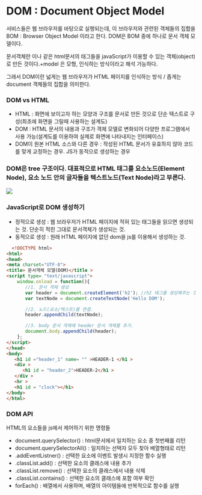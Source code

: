 # DOM : Document Object Model

서비스들은 웹 브라우저를 바탕으로 실행되는데, 이 브라우저와 관련된 객체들의 집합을 BOM : Browser Object Model 이라고 한다. DOM은 BOM 중에 하나로 문서 객체 모델이다.

문서객체란 <html> 이나 <body> 같은 html문서의 태그들을 javaScript가 이용할 수 있는 객체(object)로 만든 것이다.+model 은 모형, 인식하는 방식이라고 해석 가능하다. 
  
  그래서 DOM이란 넓게는 웹 브라우저가 HTML 페이지를 인식하는 방식 / 좁게는 document 객체들의 집합을 의미한다.
  
### DOM vs HTML
- HTML : 화면에 보이고자 하는 모양과 구조를 문서로 만든 것으로 단순 텍스트로 구성(최초에 화면을 그릴때 사용하는 설계도)
- DOM : HTML 문서의 내용과 구조가 객체 모델로 변화되어 다양한 프로그램에서 사용 가능(설계도를 이용하여 실제로 화면에 나타내지는 인터페이스)
- DOM이 원본 HTML 소스와 다른 경우 : 작성된 HTML 문서가 유효하지 않아 코드를 맞게 교정하는 경우. JS가 동적으로 생성하는 경우
  
### DOM은 tree 구조이다. 대표적으로 HTML 태그를 요소노드(Element Node), 요소 노드 안의 글자들을 텍스트노드(Text Node)라고 부른다.
   
<img src='https://upload.wikimedia.org/wikipedia/commons/thumb/5/5a/DOM-model.svg/1200px-DOM-model.svg.png'/>
  
  
### JavaScript로 DOM 생성하기
- 정적으로 생성 : 웹 브라우저가 HTML 페이지에 적혀 있는 태그들을 읽으면 생성되는 것. 단순히 적힌 그대로 문서객체가 생성되는 것.
- 동적으로 생성 : 원래 HTML 페이지에 없던 dom을 js를 이용해서 생성하는 것. 
  
```html
  <!DOCTYPE html>
<html>
<head>
<meta charset="UTF-8">
<title> 문서객체 모델(DOM)</title >
<script type= "text/javascript">
    window.onload = function(){
       //1. 문서 객체 생성
       var header = document.createElement('h2'); //h2 태그를 생성해주는 것
       var textNode = document.createTextNode('Hello DOM');

       //2. 노드(요소/텍스트)를 연결.
       header.appendChild(textNode);

       //3. body 문서 객체에 header 문서 객체를 추가.
       document.body.appendChild(header);
    };
</script>
</head>
<body>
   <h1 id ="header_1" name= "" >HEADER-1 </h1 >
   <div >
      <h1 id = "header_2">HEADER-2</h1 >
   </div >
   <hr >
   <h1 id = "clock"></h1>
</body>
</html>
```

### DOM API
HTML의 요소들을 js에서 제어하기 위한 명령들
- document.querySelector() : html문서에서 일치하는 요소 중 첫번째를 리턴
- document.querySelectorAll() : 일치하는 선택자 모두 찾아 배열형태로 리턴
- .addEventListner() : 선택한 요소에 이벤트 발생시 지정한 함수 실행
- .classList.add() : 선택한 요소의 클래스에 내용 추가
- .classList.remove() : 선택한 요소의 클래스에서 내용 삭제
- .classList.contains() : 선택한 요소의 클래스에 포함 여부 확인
- forEach() : 배열에서 사용하며, 배열의 아이템들에 반복적으로 함수를 실행
